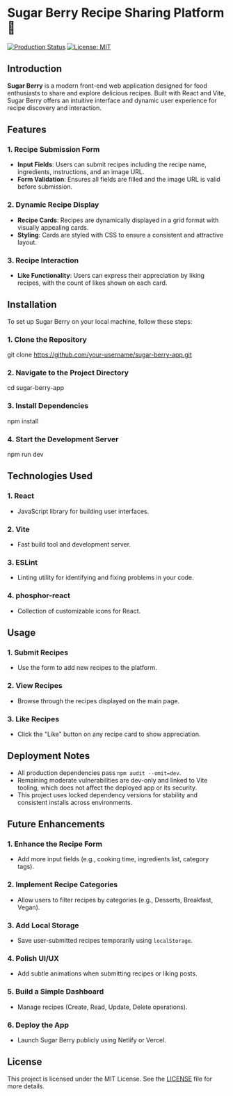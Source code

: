 # Sugar Berry Recipe Sharing Platform 🍓

[![Production Status](https://img.shields.io/badge/Production-Secure-brightgreen)]()
[![License: MIT](https://img.shields.io/badge/License-MIT-blue.svg)](LICENSE)

## Introduction

**Sugar Berry** is a modern front-end web application designed for food enthusiasts to share and explore delicious recipes. Built with React and Vite, Sugar Berry offers an intuitive interface and dynamic user experience for recipe discovery and interaction.

## Features

### 1. Recipe Submission Form

- **Input Fields**: Users can submit recipes including the recipe name, ingredients, instructions, and an image URL.
- **Form Validation**: Ensures all fields are filled and the image URL is valid before submission.

### 2. Dynamic Recipe Display

- **Recipe Cards**: Recipes are dynamically displayed in a grid format with visually appealing cards.
- **Styling**: Cards are styled with CSS to ensure a consistent and attractive layout.

### 3. Recipe Interaction

- **Like Functionality**: Users can express their appreciation by liking recipes, with the count of likes shown on each card.

## Installation

To set up Sugar Berry on your local machine, follow these steps:

### 1. Clone the Repository

git clone https://github.com/your-username/sugar-berry-app.git

### 2. Navigate to the Project Directory

cd sugar-berry-app

### 3. Install Dependencies

npm install

### 4. Start the Development Server

npm run dev

## Technologies Used

### 1. React

- JavaScript library for building user interfaces.

### 2. Vite

- Fast build tool and development server.

### 3. ESLint

- Linting utility for identifying and fixing problems in your code.

### 4. phosphor-react

- Collection of customizable icons for React.

## Usage

### 1. Submit Recipes

- Use the form to add new recipes to the platform.

### 2. View Recipes

- Browse through the recipes displayed on the main page.

### 3. Like Recipes

- Click the "Like" button on any recipe card to show appreciation.

## Deployment Notes

- All production dependencies pass `npm audit --omit=dev`.
- Remaining moderate vulnerabilities are dev-only and linked to Vite tooling, which does not affect the deployed app or its security.
- This project uses locked dependency versions for stability and consistent installs across environments.

## Future Enhancements

### 1. Enhance the Recipe Form

- Add more input fields (e.g., cooking time, ingredients list, category tags).

### 2. Implement Recipe Categories

- Allow users to filter recipes by categories (e.g., Desserts, Breakfast, Vegan).

### 3. Add Local Storage

- Save user-submitted recipes temporarily using `localStorage`.

### 4. Polish UI/UX

- Add subtle animations when submitting recipes or liking posts.

### 5. Build a Simple Dashboard

- Manage recipes (Create, Read, Update, Delete operations).

### 6. Deploy the App

- Launch Sugar Berry publicly using Netlify or Vercel.

## License

This project is licensed under the MIT License. See the [LICENSE](LICENSE) file for more details.
